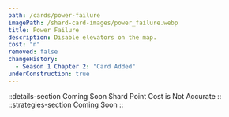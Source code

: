 ```yaml
---
path: /cards/power-failure
imagePath: /shard-card-images/power_failure.webp
title: Power Failure
description: Disable elevators on the map.
cost: "n"
removed: false
changeHistory:
  - Season 1 Chapter 2: "Card Added"
underConstruction: true
---
```

::details-section
Coming Soon
Shard Point Cost is Not Accurate
::
::strategies-section
Coming Soon
::
